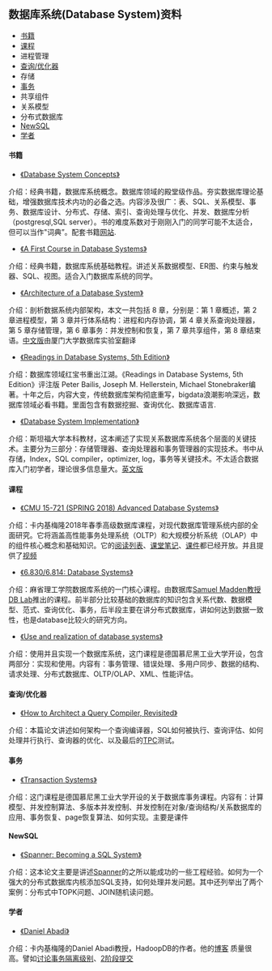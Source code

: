 ## 数据库系统(Database System)资料

- [书籍](#书籍)
- [课程](#课程)
- 进程管理
- [查询/优化器](#查询/优化器)
- 存储
- [事务](#事务)
- 共享组件
- 关系模型
- 分布式数据库
- [NewSQL](#NewSQL)
- [学者](#学者)



#### 书籍

- [《Database System Concepts》](https://kakeboksen.td.org.uit.no/Database%20System%20Concepts%206th%20edition.pdf)

介绍：经典书籍，数据库系统概念。数据库领域的殿堂级作品。夯实数据库理论基础，增强数据库技术内功的必备之选。内容涉及很广：表、SQL、关系模型、事务、数据库设计、分布式、存储、索引、查询处理与优化、并发、数据库分析（postgresql,SQL server）。书的难度系数对于刚刚入门的同学可能不太适合，但可以当作"词典”。配套书籍[网站](https://www.db-book.com/).

- [《A First Course in Database Systems》](http://infolab.stanford.edu/~ullman/fcdb.html)

介绍：经典书籍，数据库系统基础教程。讲述关系数据模型、ER图、约束与触发器、SQL、视图。适合入门数据库系统的同学。

- [《Architecture of a Database System》](http://db.cs.berkeley.edu/papers/fntdb07-architecture.pdf)

介绍：剖析数据系统内部架构，本文一共包括 8 章，分别是：第 1 章概述，第 2 章进程模型，第 3 章并行体系结构：进程和内存协调，第 4 章关系查询处理器，第 5 章存储管理，第 6 章事务：并发控制和恢复，第 7 章共享组件，第 8 章结束语。[中文版](http://dblab.xmu.edu.cn/wp-content/uploads/old/files/linziyu-Architecture%20of%20a%20Database%20System(Chinese%20Version)-ALL.pdf)由厦门大学数据库实验室翻译

- [《Readings in Database Systems, 5th Edition》](http://www.redbook.io/)

介绍：数据库领域红宝书重出江湖。《Readings in Database Systems, 5th Edition》评注版 Peter Bailis, Joseph M. Hellerstein, Michael Stonebraker编著。十年之后，内容大变，传统数据库架构彻底重写，bigdata浪潮影响深远，数据库领域必看书籍。里面包含有数据挖掘、查询优化、数据库语言.

- [《Database System Implementation》](http://infolab.stanford.edu/~ullman/dbsi.html)

介绍：斯坦福大学本科教材，这本阐述了实现关系数据库系统各个层面的关键技术。主要分为三部分：存储管理器、查询处理器和事务管理器的实现技术。书中从存储，Index，SQL compiler，optimizer, log，事务等关键技术。不太适合数据库入门初学者，理论很多信息量大。[英文版](https://people.inf.elte.hu/miiqaai/elektroModulatorDva.pdf)

#### 课程

- [《CMU 15-721 (SPRING 2018) Advanced Database Systems》](https://15721.courses.cs.cmu.edu/spring2018/)

介绍：卡内基梅隆2018年春季高级数据库课程，对现代数据库管理系统内部的全面研究。它将涵盖高性能事务处理系统（OLTP）和大规模分析系统（OLAP）中的组件核心概念和基础知识。它的[阅读列表](https://15721.courses.cs.cmu.edu/spring2018/schedule.html#jan-24-2018)、[课堂笔记](https://15721.courses.cs.cmu.edu/spring2018/notes/)、[课件](https://15721.courses.cs.cmu.edu/spring2018/slides/)都已经开放。并且提供了[视频](https://www.youtube.com/playlist?list=PLSE8ODhjZXjYplQRUlrgQKwIAV3es0U6t)

- [《6.830/6.814: Database Systems》](http://db.csail.mit.edu/6.830/)

介绍：麻省理工学院数据库系统的一门核心课程。由数据库[Samuel Madden教授](http://db.csail.mit.edu/madden/)[DB Lab](http://db.csail.mit.edu/)推出的课程。前半部分比较基础的数据库的知识包含关系代数、数据模型、范式、查询优化、事务，后半段主要在讲分布式数据库，讲如何达到数据一致性，也是database比较火的研究方向。

- [《Use and realization of database systems》](https://db.in.tum.de/teaching/ss19/impldb/?lang=en)

介绍：使用并且实现一个数据库系统，这门课程是德国慕尼黑工业大学开设，包含两部分：实现和使用。内容有：事务管理、错误处理、多用户同步、数据的结构、请求处理、分布式数据库、OLTP/OLAP、XML、性能评估。


#### 查询/优化器

- [《How to Architect a Query Compiler, Revisited》](https://www.cs.purdue.edu/homes/rompf/papers/tahboub-sigmod18.pdf)

介绍：本篇论文讲述如何架构一个查询编译器，SQL如何被执行、查询评估、如何处理并行执行、查询器的优化、以及最后的[TPC]([http://www.tpc.org/information/benchmarks.asp](http://www.tpc.org/information/benchmarks.asp))测试。

#### 事务

- [《Transaction Systems》](https://db.in.tum.de/teaching/ss19/transactions/?lang=en)

介绍：这门课程是德国慕尼黑工业大学开设的关于数据库事务课程。内容有：计算模型、并发控制算法、多版本并发控制、并发控制在对象/查询结构/关系数据库的应用、事务恢复、page恢复算法、如何实现。主要是课件

#### NewSQL

- [《Spanner: Becoming a SQL System》](https://static.googleusercontent.com/media/research.google.com/zh-CN//pubs/archive/46103.pdf)    

介绍：这本论文主要是讲述[Spanner](https://storage.googleapis.com/pub-tools-public-publication-data/pdf/65b514eda12d025585183a641b5a9e096a3c4be5.pdf)的之所以能成功的一些工程经验。如何为一个强大的分布式数据库内核添加SQL支持，如何处理并发问题。其中还列举出了两个案例：分布式中TOPK问题、JOIN随机读问题。

#### 学者

- [《Daniel Abadi》](https://www.cs.umd.edu/~abadi/)    

介绍：卡内基梅隆的Daniel Abadi教授，HadoopDB的作者。他的[博客](http://dbmsmusings.blogspot.com/) 质量很高。譬如[讨论事务隔离级别](http://dbmsmusings.blogspot.com/2019/05/introduction-to-transaction-isolation.html)、[2阶段提交](http://dbmsmusings.blogspot.com/2019/01/its-time-to-move-on-from-two-phase.html)